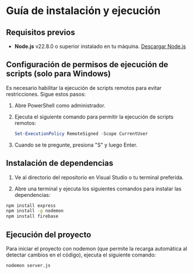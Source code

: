 # Guía de instalación y ejecución

## Requisitos previos

- **Node.js** v22.8.0 o superior instalado en tu máquina. [Descargar Node.js](https://nodejs.org/en/download/package-manager)

## Configuración de permisos de ejecución de scripts (solo para Windows)

Es necesario habilitar la ejecución de scripts remotos para evitar restricciones. Sigue estos pasos:

1. Abre PowerShell como administrador.
2. Ejecuta el siguiente comando para permitir la ejecución de scripts remotos:
   ```powershell
   Set-ExecutionPolicy RemoteSigned -Scope CurrentUser
   ```

3. Cuando se te pregunte, presiona "S" y luego Enter.

## Instalación de dependencias
1. Ve al directorio del repositorio en Visual Studio o tu terminal preferida.

2. Abre una terminal y ejecuta los siguientes comandos para instalar las 
   dependencias:

```bash
npm install express
npm install -g nodemon
npm install firebase
```

## Ejecución del proyecto
Para iniciar el proyecto con nodemon (que permite la recarga automática al detectar cambios en el código), ejecuta el siguiente comando:

```bash
nodemon server.js
```





